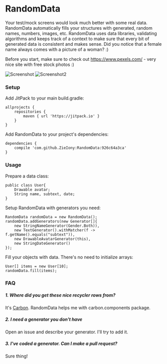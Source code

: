 # RandomData

Your test/mock screens would look much better with some real data. RandomData automatically fills your structures with generated, random names, numbers, images, etc. RandomData uses data libraries, validating algorithms and keeps track of a context to make sure that every bit of generated data is consistent and makes sense. Did you notice that a female name always comes with a picture of a woman? :)

Before you start, make sure to check out https://www.pexels.com/ - very nice site with free stock photos :)

![Screenshot](https://github.com/ZieIony/RandomData/blob/master/images/screenshot.png)
![Screenshot2](https://github.com/ZieIony/RandomData/blob/master/images/screenshot2.png)

### Setup

Add JitPack to your main build.gradle:

    allprojects {
        repositories {
            maven { url 'https://jitpack.io' }
        }
    }
    
Add RandomData to your project's dependencies:
    
    dependencies {
        compile 'com.github.ZieIony:RandomData:926c64a3ca'
    }

### Usage

Prepare a data class:

    public class User{
        Drawable avatar;
        String name, subtext, date;
    }

Setup RandomData with generators you need:

    RandomData randomData = new RandomData();
    randomData.addGenerators(new Generator[]{
        new StringNameGenerator(Gender.Both)),
        new TextGenerator().withMatcher(f -> f.getName().equals("subtext")),
        new DrawableAvatarGenerator(this),
        new StringDateGenerator()
    });

Fill your objects with data. There's no need to initialize arrays:

    User[] items = new User[10];
    randomData.fill(items);
    
### FAQ

##### 1. Where did you get these nice recycler rows from?

It's [Carbon](https://github.com/ZieIony/Carbon). RandomData helps me with carbon.components package.

##### 2. I need a generator you don't have

Open an issue and describe your generator. I'll try to add it.

##### 3. I've coded a generator. Can I make a pull request?

Sure thing!

